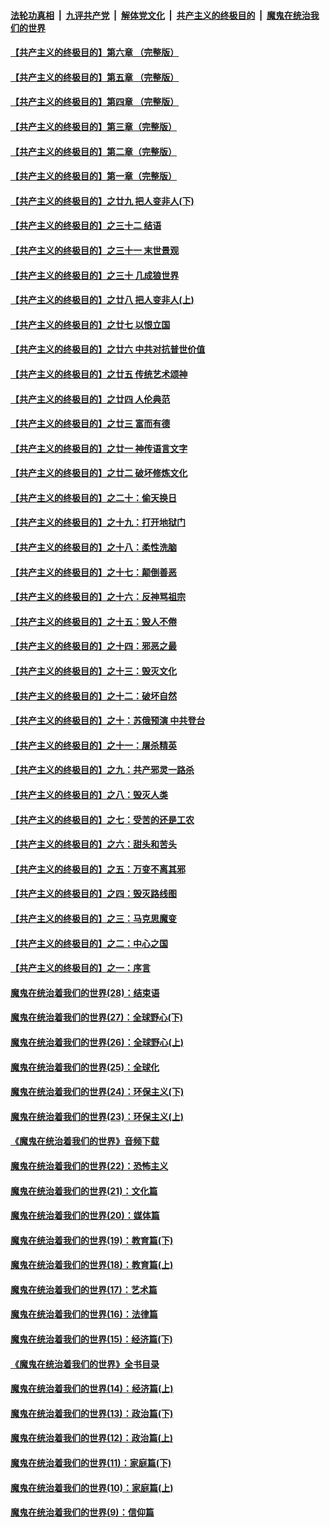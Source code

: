 ####  [法轮功真相](../../../../basic/blob/master/README.md?t=08281326) &nbsp;|&nbsp; [九评共产党](../../../../9ping.md/blob/master/README.md?t=08281326) &nbsp;|&nbsp; [解体党文化](../../../../jtdwh.md/blob/master/README.md?t=08281326)  &nbsp;|&nbsp; [共产主义的终极目的](../../../../gczydzjmd.md/blob/master/README.md?t=08281326) &nbsp;|&nbsp; [魔鬼在统治我们的世界](../../../../mgztzwmdsj.md/blob/master/README.md?t=08281326) 

#### [【共产主义的终极目的】第六章 （完整版）](../pages/nsc422/n11428913.md?t=08281326) 

#### [【共产主义的终极目的】第五章 （完整版）](../pages/nsc422/n11428912.md?t=08281326) 

#### [【共产主义的终极目的】第四章 （完整版）](../pages/nsc422/n11428907.md?t=08281326) 

#### [【共产主义的终极目的】第三章（完整版）](../pages/nsc422/n11428848.md?t=08281326) 

#### [【共产主义的终极目的】第二章（完整版）](../pages/nsc422/n11428831.md?t=08281326) 

#### [【共产主义的终极目的】第一章（完整版）](../pages/nsc422/n11417651.md?t=08281326) 

#### [【共产主义的终极目的】之廿九 把人变非人(下)](../pages/nsc422/n11344140.md?t=08281326) 

#### [【共产主义的终极目的】之三十二 结语](../pages/nsc422/n11360535.md?t=08281326) 

#### [【共产主义的终极目的】之三十一 末世景观](../pages/nsc422/n11351129.md?t=08281326) 

#### [【共产主义的终极目的】之三十 几成狼世界](../pages/nsc422/n11348280.md?t=08281326) 

#### [【共产主义的终极目的】之廿八 把人变非人(上)](../pages/nsc422/n11340492.md?t=08281326) 

#### [【共产主义的终极目的】之廿七 以恨立国](../pages/nsc422/n11336944.md?t=08281326) 

#### [【共产主义的终极目的】之廿六 中共对抗普世价值](../pages/nsc422/n11324785.md?t=08281326) 

#### [【共产主义的终极目的】之廿五 传统艺术颂神](../pages/nsc422/n11296396.md?t=08281326) 

#### [【共产主义的终极目的】之廿四 人伦典范](../pages/nsc422/n11296397.md?t=08281326) 

#### [【共产主义的终极目的】之廿三 富而有德](../pages/nsc422/n11283598.md?t=08281326) 

#### [【共产主义的终极目的】之廿一 神传语言文字](../pages/nsc422/n11263265.md?t=08281326) 

#### [【共产主义的终极目的】之廿二 破坏修炼文化](../pages/nsc422/n11245728.md?t=08281326) 

#### [【共产主义的终极目的】之二十：偷天换日](../pages/nsc422/n11238846.md?t=08281326) 

#### [【共产主义的终极目的】之十九：打开地狱门](../pages/nsc422/n11206376.md?t=08281326) 

#### [【共产主义的终极目的】之十八：柔性洗脑](../pages/nsc422/n11199994.md?t=08281326) 

#### [【共产主义的终极目的】之十七：颠倒善恶](../pages/nsc422/n11179782.md?t=08281326) 

#### [【共产主义的终极目的】之十六：反神骂祖宗](../pages/nsc422/n11166798.md?t=08281326) 

#### [【共产主义的终极目的】之十五：毁人不倦](../pages/nsc422/n11166792.md?t=08281326) 

#### [【共产主义的终极目的】之十四：邪恶之最](../pages/nsc422/n11150249.md?t=08281326) 

#### [【共产主义的终极目的】之十三：毁灭文化](../pages/nsc422/n11135227.md?t=08281326) 

#### [【共产主义的终极目的】之十二：破坏自然](../pages/nsc422/n11135214.md?t=08281326) 

#### [【共产主义的终极目的】之十：苏俄预演 中共登台](../pages/nsc422/n11118424.md?t=08281326) 

#### [【共产主义的终极目的】之十一：屠杀精英](../pages/nsc422/n11118442.md?t=08281326) 

#### [【共产主义的终极目的】之九：共产邪灵一路杀](../pages/nsc422/n11114139.md?t=08281326) 

#### [【共产主义的终极目的】之八：毁灭人类](../pages/nsc422/n11108503.md?t=08281326) 

#### [【共产主义的终极目的】之七：受苦的还是工农](../pages/nsc422/n11101809.md?t=08281326) 

#### [【共产主义的终极目的】之六：甜头和苦头](../pages/nsc422/n11096971.md?t=08281326) 

#### [【共产主义的终极目的】之五：万变不离其邪](../pages/nsc422/n11091285.md?t=08281326) 

#### [【共产主义的终极目的】之四：毁灭路线图](../pages/nsc422/n11086284.md?t=08281326) 

#### [【共产主义的终极目的】之三：马克思魔变](../pages/nsc422/n11061941.md?t=08281326) 

#### [【共产主义的终极目的】之二：中心之国](../pages/nsc422/n11047728.md?t=08281326) 

#### [【共产主义的终极目的】之一：序言](../pages/nsc422/n11086077.md?t=08281326) 

#### [魔鬼在统治着我们的世界(28)：结束语](../pages/nsc422/n10936246.md?t=08281326) 

#### [魔鬼在统治着我们的世界(27)：全球野心(下)](../pages/nsc422/n10928319.md?t=08281326) 

#### [魔鬼在统治着我们的世界(26)：全球野心(上)](../pages/nsc422/n10900318.md?t=08281326) 

#### [魔鬼在统治着我们的世界(25)：全球化](../pages/nsc422/n10788205.md?t=08281326) 

#### [魔鬼在统治着我们的世界(24)：环保主义(下)](../pages/nsc422/n10695307.md?t=08281326) 

#### [魔鬼在统治着我们的世界(23)：环保主义(上)](../pages/nsc422/n10688613.md?t=08281326) 

#### [《魔鬼在统治着我们的世界》音频下载](../pages/nsc422/n10635553.md?t=08281326) 

#### [魔鬼在统治着我们的世界(22)：恐怖主义](../pages/nsc422/n10614727.md?t=08281326) 

#### [魔鬼在统治着我们的世界(21)：文化篇](../pages/nsc422/n10597706.md?t=08281326) 

#### [魔鬼在统治着我们的世界(20)：媒体篇](../pages/nsc422/n10586579.md?t=08281326) 

#### [魔鬼在统治着我们的世界(19)：教育篇(下)](../pages/nsc422/n10564808.md?t=08281326) 

#### [魔鬼在统治着我们的世界(18)：教育篇(上)](../pages/nsc422/n10526970.md?t=08281326) 

#### [魔鬼在统治着我们的世界(17)：艺术篇](../pages/nsc422/n10499093.md?t=08281326) 

#### [魔鬼在统治着我们的世界(16)：法律篇](../pages/nsc422/n10485969.md?t=08281326) 

#### [魔鬼在统治着我们的世界(15)：经济篇(下)](../pages/nsc422/n10469975.md?t=08281326) 

#### [《魔鬼在统治着我们的世界》全书目录](../pages/nsc422/n10464261.md?t=08281326) 

#### [魔鬼在统治着我们的世界(14)：经济篇(上)](../pages/nsc422/n10457370.md?t=08281326) 

#### [魔鬼在统治着我们的世界(13)：政治篇(下)](../pages/nsc422/n10448270.md?t=08281326) 

#### [魔鬼在统治着我们的世界(12)：政治篇(上)](../pages/nsc422/n10444576.md?t=08281326) 

#### [魔鬼在统治着我们的世界(11)：家庭篇(下)](../pages/nsc422/n10440961.md?t=08281326) 

#### [魔鬼在统治着我们的世界(10)：家庭篇(上)](../pages/nsc422/n10435448.md?t=08281326) 

#### [魔鬼在统治着我们的世界(9)：信仰篇](../pages/nsc422/n10432159.md?t=08281326) 

